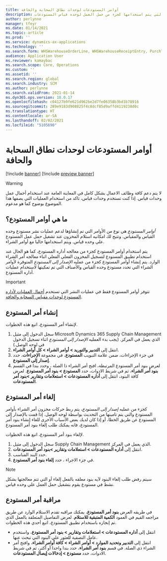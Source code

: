 ```yaml
---
title: أوامر المستودعات لوحدات نطاق السحابة والحافة
description: يوفر هذا الموضوع معلومات حول قدره أمر المستودع التي يتم استخدامها كجزء من حمل العمل لوحده قياس المستودعات.
author: perlynne
manager: tfeyr
ms.date: 01/14/2021
ms.topic: article
ms.prod: ''
ms.service: dynamics-ax-applications
ms.technology: ''
ms.search.form: WHSWarehouseOrderLine, WHSWarehouseReceiptEntry, PurchTable
audience: Application User
ms.reviewer: kamaybac
ms.search.scope: Core, Operations
ms.custom: ''
ms.assetid: ''
ms.search.region: global
ms.search.industry: SCM
ms.author: perlynne
ms.search.validFrom: 2021-01-14
ms.dyn365.ops.version: 10.0.17
ms.openlocfilehash: c04127b9fe621d962be2d7fe06358b3bd1b78916
ms.sourcegitcommit: 289e9183d908825f4c8dcf85d9affd4119238d0c
ms.translationtype: HT
ms.contentlocale: ar-SA
ms.lasthandoff: 02/02/2021
ms.locfileid: "5105690"
---
```

# <a name="warehouse-orders-for-cloud-and-edge-scale-units"></a>أوامر المستودعات لوحدات نطاق السحابة والحافة

[!include [banner](../includes/banner.md)]
[!include [preview banner](../includes/preview-banner.md)]

> [!WARNING]
> لا يتم دعم كافة وظائف الاعمال بشكل كامل في المعاينة العامة عند استخدام أحمال عمل وحدات قياس. إذا كنت تستخدم وحدات قياس، تاكد من استخدام العمليات التي يصفها هذا الموضوع بوضوح كما هو مدعوم.

## <a name="what-are-warehouse-orders"></a>ما هي أوامر المستودع؟

*أوامر المستودع* هي نوع من الأوامر التي تم إنشاؤها لدعم عمليات نشر مستودع وحده القياس والمقياس. وتتيح لك امكانيه استلام المخزون عند تشغيل حمل عمل المستودع علي وحده قياس. ويتم استخدامها حاليا مع أوامر الشراء.

يتم استخدام أوامر المستودع كجزء من معالجه أداره المستودع، كما هو الحال عند استخدام تطبيق المستودع لتسجيل المخزون الفعلي الفعلي اثناء معالجه أمر الشراء الوارد. يتم إنشاء أوامر المستودع كجزء من عمليه *الإصدار إلى المستودع* المتوفرة لأوامر الشراء التي تحدد مستودع وحده القياس والأصناف التي تم تمكينها لاستخدام عمليات أداره المستودع.

> [!IMPORTANT]
> تتوفر أوامر المستودع فقط في عمليات النشر التي تستخدم [أحمال العمليات لأداره المستودع لوحدات مقياس السحابة والحافة](cloud-edge-workload-warehousing.md).

## <a name="create-a-warehouse-order"></a>إنشاء أمر المستودع

لإنشاء أمر المستودع، اتبع هذه الخطوات.

1. سجل الدخول إلى مثيل Microsoft Dynamics 365 Supply Chain Management الذي يعمل في المركز. (يجب بدء العمليه *الإصدار إلى المستودع* اثناء تسجيل الدخول في لوحه الوصل.)
1. انتقل إلى **التدبير والتوريد \> أوامر الشراء \> كل أوامر الشراء**.
1. في جزء الإجراءات، ضمن علامة التبويب **المستودع**، في مجموعة **الإجراءات**، حدد **إصدار إلى المستودع‬**.
1. لعرض بنود أمر المستودع المرتبطة، افتح أمر الشراء ذا الصلة ، وحدد بندا في القسم **بنود أمر الشراء**، ثم في شريط الادوات، حدد **المستودع \> بنود أمر المستودع**. لعرض كافة البنود، انتقل إلى **أداره المستودعات \> استعلامات وتقارير \>بنود أمر المستودعات**.

## <a name="cancel-a-warehouse-order"></a>إلغاء أمر المستودع

كجزء من عمليه *إصدار إلى المستودع*، يتم ربط حركات مخزون أمر الشراء بأوامر المستودع والتي يتم تامينها من التحديث بواسطة لوحه الوصل. إذا قمت بالإصدار إلى المستودع عن طريق الخطا، أو إذا كان لديك بعض الأسباب الأخرى للغاء إنشاء بنود أمر المستودع، فانه يمكنك طلب إلغاء بنود أمر المستودع.

لإلغاء بنود أمر المستودع، اتبع هذه الخطوات.

1. سجل الدخول إلى مثيل Supply Chain Management الذي يعمل في المركز.
1. انتقل إلى **أداره المستودعات \> استعلامات وتقارير \>بنود أمر المستودعات**.
1. حدد البند المناسب.
1. في جزء الاجراء ، حدد **إلغاء بنود أمر المستودع**.

> [!NOTE]
> سيتم رفض طلب إلغاء البنود لآيه بنود معلقه بالفعل إلغاء أو التي تتم معالجتها بشكل نشط في مستودع يقوم بتشغيل حمل العمل علي وحده قياس.

## <a name="monitor-a-warehouse-order"></a>مراقبة أمر المستودع

في طريقه العرض **بنود أمر المستودع**، يمكنك مراقبه تقدم الاستلام الوارد عن طريق مراجعه القيم في العمود **الكمية المتبقية للاستلام**. لعرض التفاصيل المتعلقة بالعمل الذي تم إنجازه باستخدام تطبيق المستودع، اتبع أحدي هذه الخطوات.

- انتقل إلى **أداره المستودعات \> استعلامات وتقارير \> بنود أمر المستودع**، واستخدم عامل التصفية للعثور علي البنود التي تبحث عنها.
- انتقل إلى **التدبير وتحديد الموارد \> أوامر الشراء \> كافة أوامر الشراء**، وافتح أمر الشراء ذي الصلة. في قسم **بنود أمر الشراء**، حدد بندا واحدا أو أكثر، ثم في شريط الادوات، حدد **مستودع \> إدخالات إيصال المستودعات**.
